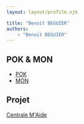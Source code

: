 ```yaml
---
layout: layout/profile.njk

title: "Benoit BEGUIER"
authors:
    - "Benoit BEGUIER"
---
```




## POK & MON

* [POK](./pok)
* [MON](./mon)

## Projet

[Centrale M'Aide](../../../projets/2023-2024/Centrale%20M%27Aide)